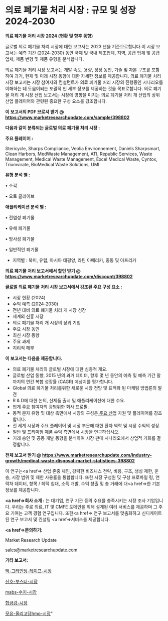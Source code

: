 # 의료 폐기물 처리 시장 : 규모 및 성장 2024-2030

<strong>의료 폐기물 처리 시장 2024 (현황 및 향후 동향)</strong>

글로벌 의료 폐기물 처리 시장에 대한 보고서는 2023 년을 기준으로합니다.이 시장 보고서는 예측 기간 (2024-2030) 동안 국제 및 국내 제조업체, 지역, 공급 업체 및 공급 업체, 제품 변형 및 제품 유형을 분석합니다.

의료 폐기물 처리 시장 보고서는 개발 속도, 용량, 성장 동인, 기술 및 자본 구조를 포함하여 과거, 현재 및 미래 시장 동향에 대한 자세한 정보를 제공합니다. 의료 폐기물 처리 시장 보고서는 시장 참여자와 컨설턴트가 의료 폐기물 처리 시장의 진행중인 시나리오를 이해하는 데 도움이되는 포괄적 인 세부 정보를 제공하는 것을 목표로합니다. 의료 폐기물 처리 개 시장 산업 보고서는 시장에 영향을 미치는 의료 폐기물 처리 개 산업의 상위 산업 플레이어와 관련된 중요한 구성 요소를 강조합니다.



<strong>이 보고서의 PDF 브로셔 받기 @ <a href=https://www.marketresearchupdate.com/sample/398802>https://www.marketresearchupdate.com/sample/398802</a></strong>



<strong>다음과 같이 분류되는 글로벌 의료 폐기물 처리 시장 :</strong>



<strong>주요 플레이어 :</strong>

Stericycle, Sharps Compliance, Veolia Environnement, Daniels Sharpsmart, Clean Harbors, MedWaste Management, ATI, Republic Services, Waste Management, Medical Waste Management, Excel Medical Waste, Cyntox, Triumvirate, BioMedical Waste Solutions, UMI



<strong>유형 분석 별 :</strong>

• 소각

• 오토 클레이브



<strong>애플리케이션 분석 별 :</strong>

• 전염성 폐기물

• 유해 폐기물

• 방사성 폐기물

• 일반적인 폐기물

<ul>
  <li>지역별 : 북미, 유럽, 아시아 태평양, 라틴 아메리카, 중동 및 아프리카</li>
</ul>


<strong>의료 폐기물 처리 보고서에서 할인 받기 @ <a href=https://www.marketresearchupdate.com/discount/398802>https://www.marketresearchupdate.com/discount/398802</a></strong>



<strong>글로벌 의료 폐기물 처리 시장 보고서에서 강조된 주요 구성 요소 :</strong>
<ul>
  <li>시장 현황 (2024)</li>
  <li>수익 예측 (2024-2030)</li>
  <li>전년 대비 의료 폐기물 처리 개 시장 성장</li>
  <li>세계의 신흥 시장</li>
  <li>의료 폐기물 처리 개 시장의 상위 기업</li>
  <li>주요 시장 동인</li>
  <li>최신 시장 동향</li>
  <li>주요 과제</li>
  <li>지리적 해부</li>
</ul>


<strong>이 보고서는 다음을 제공합니다.</strong>
<ul>
  <li>의료 폐기물 처리의 글로벌 시장에 대한 심층적 개요.</li>
  <li>글로벌 산업 동향, 2015 년의 과거 데이터, 향후 몇 년 동안의 예측 및 예측 기간 말까지의 연간 복합 성장률 (CAGR) 예상치를 평가합니다.</li>
  <li>Global 의료 폐기물 처리를위한 새로운 시장 전망 및 표적화 된 마케팅 방법론의 발견</li>
  <li>R &amp; D에 대한 논의, 신제품 출시 및 애플리케이션에 대한 수요.</li>
  <li>업계 주요 참여자의 광범위한 회사 프로필.</li>
  <li>동적 분자 유형 및 대상 측면에서 시장의 구성은<a href=> 주요 산</a>업 자원 및 플레이어를 강조합니다.</li>
  <li>전 세계 시장과 주요 플레이어 및 시장 부문에 대한 환자 역학 및 시장 수익의 성장.</li>
  <li>일반 및 프리미엄 제품 수익 측면<a href=>에서 시</a>장을 연구하십시오.</li>
  <li>거래 승인 및 공동 개발 동향을 분석하여 시장 판매 시나리오에서 상업적 기회를 결정합니다.</li>
</ul>



<strong>전체 보고서 받기 @ <a href=https://www.marketresearchupdate.com/industry-growth/medical-waste-disposal-market-statistices-398802>https://www.marketresearchupdate.com/industry-growth/medical-waste-disposal-market-statistices-398802</a></strong>

이 연구는<a href=> 산업 존중</a> 체인, 강력한 비즈니스 전략, 비용, 구조, 생성 제한, 운송, 시장 범위 및 제한 사용률을 통합합니다. 또한 시장 구성원 및 구성 프로파일 링, 연락처 데이터, 항목 / 혜택 침대, 소득 개발, 수익 창출 및 총 거래에 대<a href=>한 기본 </a>정보를 제공합니다.



<strong><a href=>회사 소</a>개 :</strong>
는 대기업, 연구 기관 등의 수요를 충족시키는 시장 조사 기업입니다. 우리는 주로 의료, IT 및 CMFE 도메인을 위해 설계된 여러 서비스를 제공하며 그 주요 기여는 고객 경험 연구입니다. 또한<a href=> 연구 보</a>고서를 맞춤화하고 신디케이트 된 연구 보고서 및 컨설팅 <a href=>서비스</a>를 제공합니다.



<strong><a href=>문의하기:</a></strong>

Market Research Update

sales@marketresearchupdate.com



<strong>기타 보고서:</strong>

<a href=https://www.linkedin.com/pulse/백-그라인딩-테이프-시장-세분화-연구-및-목표-고객2029년-market-matrix-musings-analysis/>백-그라인딩-테이프-시장</a>

<a href=https://www.linkedin.com/pulse/신호-부스터-시장-경쟁-분석-및-성장-잠재력-2029-consumer-connection-compendium-ana-tub4f/>신호-부스터-시장</a>

<a href=https://www.linkedin.com/pulse/mabs-수지-시장-진입-전략-및-위험-평가2029년-consumer-connection-chronicles-24--pyuof/>mabs-수지-시장</a>

<a href=https://www.linkedin.com/pulse/합금강-시장-세분화-연구-및-목표-고객2030년-analytics-alchemy-360-analysis-ryvpf/>합금강-시장</a>

<a href=https://www.linkedin.com/pulse/모유-올리고당hmo-시장-동향-및-성장-전망-market-matrix-musings-analysis-mkplf/>모유-올리고당hmo-시장</a>"
